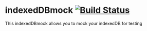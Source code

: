 # indexedDBmock [![Build Status](https://travis-ci.org/kristofdegrave/indexedDBmock.png)](https://travis-ci.org/kristofdegrave/indexedDBmock)
This indexedDBmock allows you to mock your indexedDB for testing
